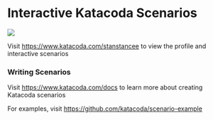 # Interactive Katacoda Scenarios

[![](http://shields.katacoda.com/katacoda/stanstancee/count.svg)](https://www.katacoda.com/stanstancee "Get your profile on Katacoda.com")

Visit https://www.katacoda.com/stanstancee to view the profile and interactive scenarios

### Writing Scenarios
Visit https://www.katacoda.com/docs to learn more about creating Katacoda scenarios

For examples, visit https://github.com/katacoda/scenario-example
